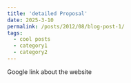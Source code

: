 ```yaml
---
title: 'detailed Proposal'
date: 2025-3-10
permalink: /posts/2012/08/blog-post-1/
tags:
  - cool posts
  - category1
  - category2
---
```


Google link about the website

